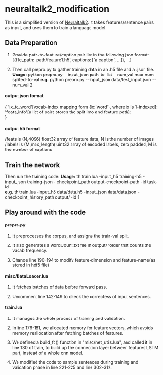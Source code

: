 # neuraltalk2_modification
This is a simplified version of [Neuraltalk2](https://github.com/karpathy/neuraltalk2). 
It takes features/sentence pairs as input, and uses them to train a language model.

## Data Preparation
1. Provide path-to-feature/caption pair list in the following json format:  
[{file_path: 'path/feature1.h5', captions: ['a caption', ...]}, ...]

2. Then call prepro.py to gather training data in an .h5 file and a .json file.
**Usage**: python prepro.py --input_json path-to-list --num_val max-num-splited-to-val 
**e.g.**   python prepro.py --input_json data/test_input.json --num_val 2 

#### output json format
{
'ix_to_word'[vocab-index mapping form {ix:'word'}, where ix is 1-indexed]:  
'feats_info'[a list of pairs stores the split info and feature path]:  
}

#### output h5 format
/feats is (N,4096) float32 array of feature data, N is the number of images
/labels is (M,max_length) uint32 array of encoded labels, zero padded, M is the number of captions

## Train the network
Then run the training code:
**Usage:** th train.lua -input_h5 training-h5 -input_json training-json - checkpoint_path output-checkpoint-path -id task-id  
**e.g.**   th train.lua -input_h5 data/data.h5 -input_json data/data.json -checkpoint_history_path output/ -id 1

## Play around with the code
#### prepro.py
  1. It preprocesses the corpus, and assigns the train-val split.
  
  2. It also generates a wordCount.txt file in output/ folder that counts the vacab frequency.

  3. Change line 190-194 to modify feature-dimension and feature-name(as stored in hdf5 file)


#### misc/DataLoader.lua
  1. It fetches batches of data before forward pass.

  2. Uncomment line 142-149 to check the correctess of input sentences.

#### train.lua
  1. It  manages the whole process of training and validation.

  2. In line 176-181, we allocated memory for feature vectors, which avoids memory
     reallocation after fetching batches of features.

  3. We defined a build_fc() function in "misc/net_utils.lua", and called it in line 130 of train,
  to build up the connection layer between features LSTM part, instead of a whole cnn model.
  
  4. We modified the code to sample sentences during training and valication phase in line 221-225
  and line 302-312.

